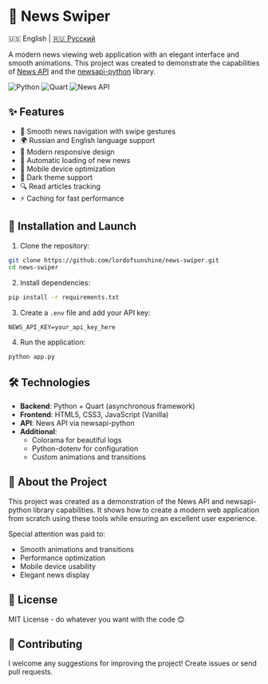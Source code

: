 # 📰 News Swiper

<div>

🇺🇸 English | [🇷🇺 Русский](README.md)

</div>

A modern news viewing web application with an elegant interface and smooth animations. This project was created to demonstrate the capabilities of [News API](https://newsapi.org/) and the [newsapi-python](https://github.com/mattlisiv/newsapi-python) library.

![Python](https://img.shields.io/badge/Python-3.7+-blue.svg)
![Quart](https://img.shields.io/badge/Quart-latest-green.svg)
![News API](https://img.shields.io/badge/News%20API-v2-orange.svg)

## ✨ Features

- 🌊 Smooth news navigation with swipe gestures
- 🌍 Russian and English language support
- 🎨 Modern responsive design
- 🔄 Automatic loading of new news
- 📱 Mobile device optimization
- 🌙 Dark theme support
- 🔍 Read articles tracking
- ⚡ Caching for fast performance

## 🚀 Installation and Launch

1. Clone the repository:
```bash
git clone https://github.com/lordofsunshine/news-swiper.git
cd news-swiper
```

2. Install dependencies:
```bash
pip install -r requirements.txt
```

3. Create a `.env` file and add your API key:
```env
NEWS_API_KEY=your_api_key_here
```

4. Run the application:
```bash
python app.py
```

## 🛠 Technologies

- **Backend**: Python + Quart (asynchronous framework)
- **Frontend**: HTML5, CSS3, JavaScript (Vanilla)
- **API**: News API via newsapi-python
- **Additional**: 
  - Colorama for beautiful logs
  - Python-dotenv for configuration
  - Custom animations and transitions

## 📝 About the Project

This project was created as a demonstration of the News API and newsapi-python library capabilities. It shows how to create a modern web application from scratch using these tools while ensuring an excellent user experience.

Special attention was paid to:
- Smooth animations and transitions
- Performance optimization
- Mobile device usability
- Elegant news display

## 📄 License

MIT License - do whatever you want with the code 😊

## 🤝 Contributing

I welcome any suggestions for improving the project! Create issues or send pull requests. 
